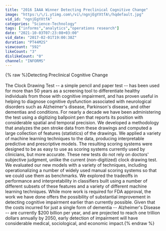 ```yaml
---
title: "2016 IAAA Winner Detecting Preclinical Cognitive Change"
image: "https:\/\/i.ytimg.com\/vi\/ngnjEgYXtfA\/hqdefault.jpg"
vid_id: "ngnjEgYXtfA"
categories: "Science-Technology"
tags: ["informs","analytics","operations research"]
date: "2021-10-03T07:23:08+03:00"
vid_date: "2017-02-01T19:00:38Z"
duration: "PT44M2S"
viewcount: "592"
likeCount: "3"
dislikeCount: "0"
channel: "INFORMS"
---
```

{% raw %}Detecting Preclinical Cognitive Change<br /><br />The Clock Drawing Test -- a simple pencil and paper test -- has been used for more than 50 years as a screening tool to differentiate healthy individuals from those with cognitive impairment, and has proven useful in helping to diagnose cognitive dysfunction associated with neurological disorders such as Alzheimer's disease, Parkinson's disease, and other dementias and conditions. For nearly a decade we have been administering the test using a digitizing ballpoint pen that reports its position with considerable spatial and temporal precision. We developed a methodology that analyzes the pen stroke data from these drawings and computed a large collection of features (statistics) of the drawings. We applied a variety of machine learning techniques to the data, producing interpretable predictive and prescriptive models. The resulting scoring systems were designed to be as easy to use as scoring systems currently used by clinicians, but more accurate. These new tests do not rely on doctors' subjective judgment, unlike the current (non-digitized) clock drawing test. We evaluated our new models with a variety of techniques, including operationalizing a number of widely used manual scoring systems so that we could use them as benchmarks. We explored the tradeoffs in performance and interpretability in classifiers built using a number of different subsets of these features and a variety of different machine learning techniques. While more work is required for FDA approval, the work we have done offers the possibility of substantial improvement in detecting cognitive impairment earlier than currently possible. Given that the costs incurred for just a single form of dementia -- Alzheimer's Disease -- are currently $200 billion per year, and are projected to reach one trillion dollars annually by 2050, early detection of impairment will have considerable medical, sociological, and economic impact.{% endraw %}
